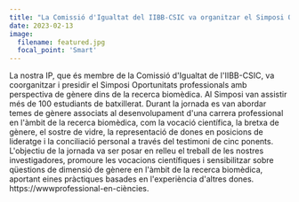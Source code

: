 ```yaml
---
title: "La Comissió d'Igualtat del IIBB-CSIC va organitzar el Simposi Oportunitats professionals amb perspectiva de gènere en la recerca biomèdica"
date: 2023-02-13
image:
  filename: featured.jpg
  focal_point: 'Smart'
---
```


La nostra IP, que és membre de la Comissió d'Igualtat de l'IIBB-CSIC, va coorganitzar i presidir el Simposi Oportunitats professionals amb perspectiva de gènere dins de la recerca biomèdica. Al Simposi van assistir més de 100 estudiants de batxillerat. Durant la jornada es van abordar temes de gènere associats al desenvolupament d'una carrera professional en l'àmbit de la recerca biomèdica, com la vocació científica, la bretxa de gènere, el sostre de vidre, la representació de dones en posicions de lideratge i la conciliació personal a través del testimoni de cinc ponents. L'objectiu de la jornada va ser posar en relleu el treball de les nostres investigadores, promoure les vocacions científiques i sensibilitzar sobre qüestions de dimensió de gènere en l'àmbit de la recerca biomèdica, aportant eines pràctiques basades en l'experiència d'altres dones. https://wwwprofessional-en-ciències.